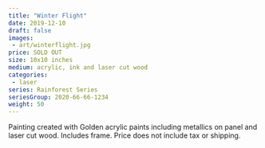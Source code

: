 ```yaml
---
title: "Winter Flight"
date: 2019-12-10
draft: false
images:
 - art/winterflight.jpg
price: SOLD OUT
size: 10x10 inches
medium: acrylic, ink and laser cut wood
categories:
 - laser
series: Rainforest Series
seriesGroup: 2020-66-66-1234
weight: 50
---
```


Painting created with Golden acrylic paints including metallics on panel and laser cut wood. Includes frame.  Price does not include tax or shipping.
